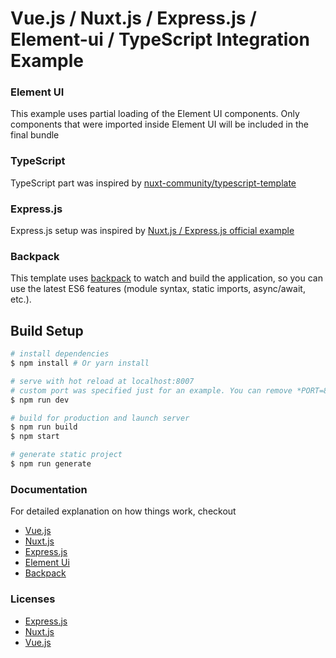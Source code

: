 # Vue.js / Nuxt.js / Express.js / Element-ui / TypeScript Integration Example

### Element UI

This example uses partial loading of the Element UI components. Only components that were imported inside Element UI will be included in the final bundle

### TypeScript 

TypeScript part was inspired by [nuxt-community/typescript-template](https://github.com/nuxt-community/typescript-template)

### Express.js

Express.js setup was inspired by [Nuxt.js / Express.js official example](https://github.com/nuxt-community/express-template)

### Backpack

This template uses [backpack](https://github.com/jaredpalmer/backpack) to watch and build the application, so you can use the latest ES6 features (module syntax, static imports, async/await, etc.).

## Build Setup

``` bash
# install dependencies
$ npm install # Or yarn install

# serve with hot reload at localhost:8007
# custom port was specified just for an example. You can remove *PORT=8007* from a dev task to run on a default port.
$ npm run dev

# build for production and launch server
$ npm run build
$ npm start

# generate static project
$ npm run generate
```

### Documentation
For detailed explanation on how things work, checkout
- [Vue.js](https://vuejs.org/v2/guide/) 
- [Nuxt.js](https://github.com/nuxt/nuxt.js)
- [Express.js](http://expressjs.com/en/starter/installing.html)
- [Element Ui](http://element.eleme.io/#/en-US/component/quickstart)
- [Backpack](https://github.com/jaredpalmer/backpack)

### Licenses
- [Express.js](https://github.com/expressjs/express/blob/master/LICENSE)
- [Nuxt.js](https://github.com/nuxt/nuxt.js/blob/master/LICENSE.md)
- [Vue.js](https://github.com/vuejs/vue/blob/master/LICENSE)
